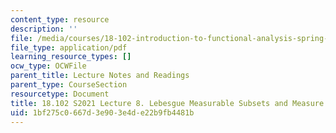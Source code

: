 ```yaml
---
content_type: resource
description: ''
file: /media/courses/18-102-introduction-to-functional-analysis-spring-2021/1bf275c0667d3e903e4de22b9fb4481b_MIT18_102s21_lec8.pdf
file_type: application/pdf
learning_resource_types: []
ocw_type: OCWFile
parent_title: Lecture Notes and Readings
parent_type: CourseSection
resourcetype: Document
title: 18.102 S2021 Lecture 8. Lebesgue Measurable Subsets and Measure
uid: 1bf275c0-667d-3e90-3e4d-e22b9fb4481b
---
```

